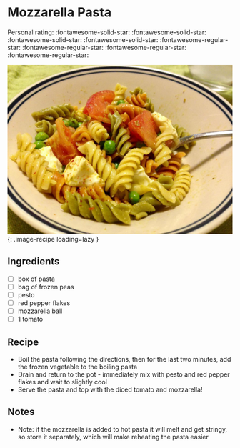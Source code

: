 <!-- Needs Manual Review -->

# Mozzarella Pasta

<!-- {cts} rating=1; (User can specify rating on scale of 1-5) -->
Personal rating: :fontawesome-solid-star: :fontawesome-solid-star: :fontawesome-solid-star: :fontawesome-solid-star: :fontawesome-regular-star: :fontawesome-regular-star: :fontawesome-regular-star: :fontawesome-regular-star:
<!-- {cte} -->

<!-- {cts} name_image=mozzarella_pasta.jpg; (User can specify image name) -->
![mozzarella_pasta.jpg](./mozzarella_pasta.jpg){: .image-recipe loading=lazy }
<!-- {cte} -->

## Ingredients

* [ ] box of pasta
* [ ] bag of frozen peas
* [ ] pesto
* [ ] red pepper flakes
* [ ] mozzarella ball
* [ ] 1 tomato

## Recipe

* Boil the pasta following the directions, then for the last two minutes, add the frozen vegetable to the boiling pasta
* Drain and return to the pot - immediately mix with pesto and red pepper flakes and wait to slightly cool
* Serve the pasta and top with the diced tomato and mozzarella!

## Notes

* Note: if the mozzarella is added to hot pasta it will melt and get stringy, so store it separately, which will make reheating the pasta easier
